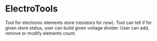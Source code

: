 # ElectroTools

Tool for electronic elements store (resistors for now). Tool can tell if for given store status, user can build given voltage divider. User can add, remove or modify elements count.
